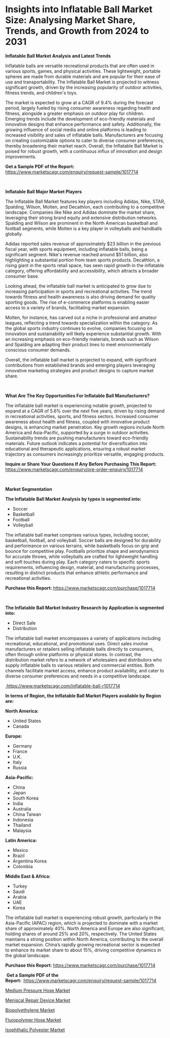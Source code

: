 <p><h1>Insights into Inflatable Ball Market Size: Analysing Market Share, Trends, and Growth from 2024 to 2031</h1></p><p><strong>Inflatable Ball Market Analysis and Latest Trends</strong></p>
<p><p>Inflatable balls are versatile recreational products that are often used in various sports, games, and physical activities. These lightweight, portable spheres are made from durable materials and are popular for their ease of use and transportability. The Inflatable Ball Market is projected to witness significant growth, driven by the increasing popularity of outdoor activities, fitness trends, and children's toys. </p><p>The market is expected to grow at a CAGR of 9.4% during the forecast period, largely fueled by rising consumer awareness regarding health and fitness, alongside a greater emphasis on outdoor play for children. Emerging trends include the development of eco-friendly materials and innovative designs that enhance performance and safety. Additionally, the growing influence of social media and online platforms is leading to increased visibility and sales of inflatable balls. Manufacturers are focusing on creating customizable options to cater to diverse consumer preferences, thereby broadening their market reach. Overall, the Inflatable Ball Market is poised for robust growth, with a continuous influx of innovation and design improvements.</p></p>
<p><strong>Get a Sample PDF of the Report:&nbsp;</strong> <a href="https://www.marketscagr.com/enquiry/request-sample/1017714">https://www.marketscagr.com/enquiry/request-sample/1017714</a></p>
<p>&nbsp;</p>
<p><strong>Inflatable Ball Major Market Players</strong></p>
<p><p>The Inflatable Ball Market features key players including Adidas, Nike, STAR, Spalding, Wilson, Molten, and Decathlon, each contributing to a competitive landscape. Companies like Nike and Adidas dominate the market share, leveraging their strong brand equity and extensive distribution networks. Spalding and Wilson are prominent in the North American basketball and football segments, while Molten is a key player in volleyballs and handballs globally.</p><p>Adidas reported sales revenue of approximately $23 billion in the previous fiscal year, with sports equipment, including inflatable balls, being a significant segment. Nike's revenue reached around $51 billion, also highlighting a substantial portion from team sports products. Decathlon, a rising giant in the sports retail space, has seen rapid growth in the inflatable category, offering affordability and accessibility, which attracts a broader consumer base.</p><p>Looking ahead, the inflatable ball market is anticipated to grow due to increasing participation in sports and recreational activities. The trend towards fitness and health awareness is also driving demand for quality sporting goods. The rise of e-commerce platforms is enabling easier access to a variety of brands, facilitating market expansion.</p><p>Molten, for instance, has carved out a niche in professional and amateur leagues, reflecting a trend towards specialization within the category. As the global sports industry continues to evolve, companies focusing on innovation and sustainability will likely experience substantial growth. With an increasing emphasis on eco-friendly materials, brands such as Wilson and Spalding are adapting their product lines to meet environmentally conscious consumer demands.</p><p>Overall, the inflatable ball market is projected to expand, with significant contributions from established brands and emerging players leveraging innovative marketing strategies and product designs to capture market share.</p></p>
<p>&nbsp;</p>
<p><strong>What Are The Key Opportunities For Inflatable Ball Manufacturers?</strong></p>
<p><p>The inflatable ball market is experiencing notable growth, projected to expand at a CAGR of 5.6% over the next five years, driven by rising demand in recreational activities, sports, and fitness sectors. Increased consumer awareness about health and fitness, coupled with innovative product designs, is enhancing market penetration. Key growth regions include North America and Asia-Pacific, supported by a surge in outdoor activities. Sustainability trends are pushing manufacturers toward eco-friendly materials. Future outlook indicates a potential for diversification into educational and therapeutic applications, ensuring a robust market trajectory as consumers increasingly prioritize versatile, engaging products.</p></p>
<p><strong>Inquire or Share Your Questions If Any Before Purchasing This Report:</strong> <a href="https://www.marketscagr.com/enquiry/pre-order-enquiry/1017714">https://www.marketscagr.com/enquiry/pre-order-enquiry/1017714</a></p>
<p>&nbsp;</p>
<p><strong>Market Segmentation</strong></p>
<p><strong>The Inflatable Ball Market Analysis by types is segmented into:</strong></p>
<p><ul><li>Soccer</li><li>Basketball</li><li>Football</li><li>Volleyball</li></ul></p>
<p><p>The inflatable ball market comprises various types, including soccer, basketball, football, and volleyball. Soccer balls are designed for durability and performance on various terrains, while basketballs focus on grip and bounce for competitive play. Footballs prioritize shape and aerodynamics for accurate throws, while volleyballs are crafted for lightweight handling and soft touches during play. Each category caters to specific sports requirements, influencing design, material, and manufacturing processes, resulting in distinct products that enhance athletic performance and recreational activities.</p></p>
<p><strong>Purchase this Report:&nbsp;</strong><a href="https://www.marketscagr.com/purchase/1017714">https://www.marketscagr.com/purchase/1017714</a></p>
<p>&nbsp;</p>
<p><strong>The Inflatable Ball Market Industry Research by Application is segmented into:</strong></p>
<p><ul><li>Direct Sale</li><li>Distribution</li></ul></p>
<p><p>The inflatable ball market encompasses a variety of applications including recreational, educational, and promotional uses. Direct sales involve manufacturers or retailers selling inflatable balls directly to consumers, often through online platforms or physical stores. In contrast, the distribution market refers to a network of wholesalers and distributors who supply inflatable balls to various retailers and commercial entities. Both channels facilitate market access, enhance product availability, and cater to diverse consumer preferences and needs in a competitive landscape.</p></p>
<p><a href="https://www.marketscagr.com/inflatable-ball-r1017714">&nbsp;https://www.marketscagr.com/inflatable-ball-r1017714</a></p>
<p><strong>In terms of Region, the Inflatable Ball Market Players available by Region are:</strong></p>
<p>
    <p> <strong> North America: </strong>
        <ul>
            <li>United States</li>
            <li>Canada</li>
        </ul>
        </p> 
    <p> <strong> Europe: </strong>
        <ul>
            <li>Germany</li>
            <li>France</li>
            <li>U.K.</li>
            <li>Italy</li>
            <li>Russia</li>
        </ul>
        </p> 
    <p> <strong> Asia-Pacific: </strong>
        <ul>
            <li>China</li>
            <li>Japan</li>
            <li>South Korea</li>
            <li>India</li>
            <li>Australia</li>
            <li>China Taiwan</li>
            <li>Indonesia</li>
            <li>Thailand</li>
            <li>Malaysia</li>
        </ul>
        </p> 
    <p> <strong> Latin America: </strong>
        <ul>
            <li>Mexico</li>
            <li>Brazil</li>
            <li>Argentina Korea</li>
            <li>Colombia</li>
        </ul>
        </p> 
    <p> <strong> Middle East & Africa: </strong>
        <ul>
            <li>Turkey</li>
            <li>Saudi</li>
            <li>Arabia</li>
            <li>UAE</li>
            <li>Korea</li>
        </ul>
    </p>
    </p>
<p><p>The inflatable ball market is experiencing robust growth, particularly in the Asia-Pacific (APAC) region, which is projected to dominate with a market share of approximately 40%. North America and Europe are also significant, holding shares of around 25% and 20%, respectively. The United States maintains a strong position within North America, contributing to the overall market expansion. China’s rapidly growing recreational sector is expected to enhance its market share to about 15%, driving competitive dynamics in the global landscape.</p></p>
<p><strong>Purchase this Report: </strong><a href="https://www.marketscagr.com/purchase/1017714">https://www.marketscagr.com/purchase/1017714</a></p>
<p>&nbsp;<strong>Get a Sample PDF of the Report:&nbsp;&nbsp;</strong><a href="https://www.marketscagr.com/enquiry/request-sample/1017714">https://www.marketscagr.com/enquiry/request-sample/1017714</a></p>
<p><strong></strong></p>
<p><p><a href="https://issuu.com/reportprime-2/docs/medium-pressure-hose-market-size-20_a070ace0470ec8">Medium Pressure Hose Market</a></p><p><a href="https://www.linkedin.com/pulse/meniscal-repair-device-market-size-growth-trends-statistics-xpjae?trackingId=eiY%2FOc0kSsaNOyM%2FMLVfZg%3D%3D">Meniscal Repair Device Market</a></p><p><a href="https://www.linkedin.com/pulse/global-biopolyethylene-market-size-expected-experience-cagr-2tsqc?trackingId=yEFKoJgTTBiiRI%2FAlmgcIw%3D%3D">Biopolyethylene Market</a></p><p><a href="https://medium.com/@peterm12562/the-fluropolymer-hose-market-has-experienced-impressive-growth-in-recent-years-expanding-its-71d24fe4cf17">Fluropolymer Hose Market</a></p><p><a href="https://issuu.com/reportprime-2/docs/isophthalic-polyester-market-size-2_760bfbff1f48eb">Isophthalic Polyester Market</a></p></p>